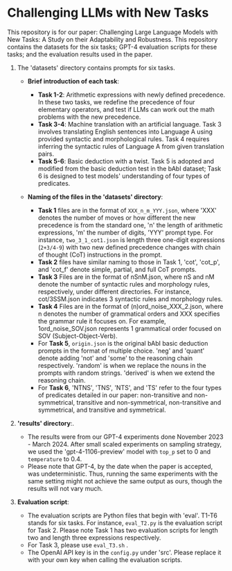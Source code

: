 # Challenging LLMs with New Tasks

This repository is for our paper: Challenging Large Language Models with New Tasks: A Study on their Adaptability and Robustness. This repository contains the datasets for the six tasks; GPT-4 evaluation scripts for these tasks; and the evaluation results used in the paper.


1. The 'datasets' directory contains prompts for six tasks.

    - **Brief introduction of each task**:
        - **Task 1-2**: Arithmetic expressions with newly defined precedence. In these two tasks, we redefine the precedence of four elementary operators, and test if LLMs can work out the math problems with the new precedence.
        - **Task 3-4**: Machine translation with an artificial language. Task 3 involves translating English sentences into Language A using provided syntactic and morphological rules. Task 4 requires inferring the syntactic rules of Language A from given translation pairs.
        - **Task 5-6**: Basic deduction with a twist. Task 5 is adopted and modified from the basic deduction test in the bAbI dataset; Task 6 is designed to test models' understanding of four types of predicates.

    - **Naming of the files in the 'datasets' directory**:
        - **Task 1** files are in the format of `XXX_n_m_YYY.json`, where 'XXX' denotes the number of moves or how different the new precedence is from the standard one, 'n' the length of arithmetic expressions, 'm' the number of digits, 'YYY' prompt type. For instance, `two_3_1_cot1.json` is length three one-digit expressions (`2+3/4-9`) with two new defined precedence changes with chain of thought (CoT) instructions in the prompt.
        - **Task 2** files have similar naming to those in Task 1, 'cot', 'cot_p', and 'cot_f' denote simple, partial, and full CoT prompts.
        - **Task 3** Files are in the format of nSnM.json, where nS and nM denote the number of syntactic rules and morphology rules, respectively, under different directories. For instance, cot/3SSM.json indicates 3 syntactic rules and morphology rules.
        - **Task 4** Files are in the format of (n)ord_noise_XXX_2.json, where n denotes the number of grammatical orders and XXX specifies the grammar rule it focuses on. For example, 1ord_noise_SOV.json represents 1 grammatical order focused on SOV (Subject-Object-Verb).
        - For **Task 5**, `origin.json` is the original bAbI basic deduction prompts in the format of multiple choice. 'neg' and 'quant' denote adding 'not' and 'some' to the reasoning chain respectively. 'random' is when we replace the nouns in the prompts with random strings. 'derived' is when we extend the reasoning chain.
        - For **Task 6**, 'NTNS', 'TNS', 'NTS', and 'TS' refer to the four types of predicates detailed in our paper: non-transitive and non-symmetrical, transitive and non-symmetrical, non-transitive and symmetrical, and transitive and symmetrical.

2. **'results' directory**:.
    - The results were from our GPT-4 experiments done November 2023 - March 2024. After small scaled experiments on sampling strategy, we used the 'gpt-4-1106-preview' model with `top_p` set to 0 and `temperature` to 0.4.
    - Please note that GPT-4, by the date when the paper is accepted, was undeterministic. Thus, running the same experiments with the same setting might not achieve the same output as ours, though the results will not vary much.

4. **Evaluation script**:
    - The evaluation scripts are Python files that begin with 'eval'. T1-T6 stands for six tasks. For instance, `eval_T2.py` is the evaluation script for Task 2. Please note Task 1 has two evaluation scripts for length two and length three expressions respectively.
    - For Task 3, please use `eval_T3.sh` .
    - The OpenAI API key is in the `config.py` under 'src'. Please replace it with your own key when calling the evaluation scripts.

